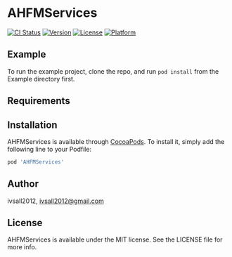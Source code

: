 # AHFMServices

[![CI Status](http://img.shields.io/travis/ivsall2012/AHFMServices.svg?style=flat)](https://travis-ci.org/ivsall2012/AHFMServices)
[![Version](https://img.shields.io/cocoapods/v/AHFMServices.svg?style=flat)](http://cocoapods.org/pods/AHFMServices)
[![License](https://img.shields.io/cocoapods/l/AHFMServices.svg?style=flat)](http://cocoapods.org/pods/AHFMServices)
[![Platform](https://img.shields.io/cocoapods/p/AHFMServices.svg?style=flat)](http://cocoapods.org/pods/AHFMServices)

## Example

To run the example project, clone the repo, and run `pod install` from the Example directory first.

## Requirements

## Installation

AHFMServices is available through [CocoaPods](http://cocoapods.org). To install
it, simply add the following line to your Podfile:

```ruby
pod 'AHFMServices'
```

## Author

ivsall2012, ivsall2012@gmail.com

## License

AHFMServices is available under the MIT license. See the LICENSE file for more info.
